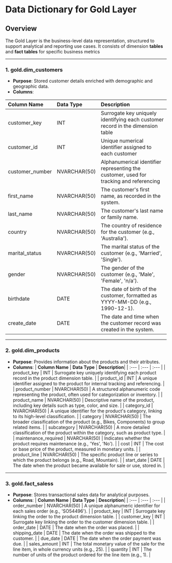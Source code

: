 # Data Dictionary for Gold Layer

## Overview

The Gold Layer is the business-level data representation, structured to support analytical and reporting use cases. It consists of
dimension **tables** and **fact tables** for specific business metrics

---

### **1. gold.dim_customers**

* **Purpose**: Stored customer details enriched with demographic and geographic data.
* **Columns**:

| **Column Name** | **Data Type** | **Description**|
| :--- | :--- | :--- |
| customer_key | INT | Surrogate key uniquely identifying each customer record in the dimension table |
| customer_id | INT | Unique numerical identifier assigned to each customer |
| customer_number | NVARCHAR(50) | Alphanumerical identifier representing the customer, used for tracking and referencing |
| first_name | NVARCHAR(50) | The customer's first name, as recorded in the system. |
| last_name | NVARCHAR(50) | The customer's last name or family name. |
| country | NVARCHAR(50) | The country of residence for the customer (e.g., 'Australia'). |
| marital_status | NVARCHAR(50) | The marital status of the customer (e.g., 'Married', 'Single'). |
| gender | NVARCHAR(50) | The gender of the customer (e.g., 'Male', 'Female', 'n/a'). |
| birthdate | DATE | The date of birth of the customer, formatted as YYYY-MM-DD (e.g., 1990-12-1). |
| create_date | DATE | The date and time when the customer record was created in the system. |

---

### **2. gold.dim_products**
* **Purpose**: Provides information about the products and their atributes.
* **Columns**:
| **Column Name** | **Data Type** | **Description**|
| :--- | :--- | :--- |
| product_key | INT | Surrogate key uniquely identifying each product record in the product dimension table. |
| product_id | INT | A unique identifier assigned to the product for internal tracking and referencing. |
| product_number | NVARCHAR(50) | A structured alphanumeric code representing the product, often used for categorization or inventory. |
| product_name | NVARCHAR(50) | Descriptive name of the product, including key details such as type, color, and size. |
| category_id | NVARCHAR(50) | A unique identifier for the product's category, linking to its high-level classification. |
| category | NVARCHAR(50) | The broader classification of the product (e.g., Bikes, Components) to group related items. |
| subcategory | NVARCHAR(50) | A more detailed classification of the product within the category, such as product type. |
| maintenance_required | NVARCHAR(50) | Indicates whether the product requires maintenance (e.g., 'Yes', 'No'). |
| cost | INT | The cost or base price of the product, measured in monetary units. |
| product_line | NVARCHAR(50) | The specific product line or series to which the product belongs (e.g., Road, Mountain). |
| start_date | DATE | The date when the product became available for sale or use, stored in. |

---

### **3. gold.fact_saless**
* **Purpose**: Stores transactional sales data for analytical purposes.
* **Columns**:
| **Column Name** | **Data Type** | **Description**|
| :--- | :--- | :--- |
| order_number | NVARCHAR(50) | A unique alphanumeric identifier for each sales order (e.g., 'SO54496'). |
| product_key | INT | Surrogate key linking the order to the product dimension table. |
| customer_key | INT | Surrogate key linking the order to the customer dimension table. |
| order_date | DATE | The date when the order was placed. |
| shipping_date | DATE | The date when the order was shipped to the customer. |
| due_date | DATE | The date when the order payment was due. |
| sales_amount | INT |	The total monetary value of the sale for the line item, in whole currency units (e.g., 25). |
| quantity |	INT	| The number of units of the product ordered for the line item (e.g., 1). |
